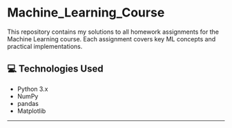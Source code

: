# Machine_Learning_Course
This repository contains my solutions to all homework assignments for the Machine Learning course. Each assignment covers key ML concepts and practical implementations.

## 💻 Technologies Used
- Python 3.x
- NumPy
- pandas
- Matplotlib

---

